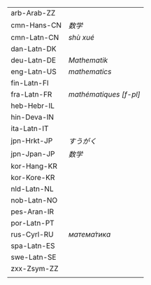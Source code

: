 | | |
|-|-|
| arb-Arab-ZZ |  |
| cmn-Hans-CN | _数学_ |
| cmn-Latn-CN | _shù xué_ |
| dan-Latn-DK |  |
| deu-Latn-DE | _Mathematik_ |
| eng-Latn-US | _mathematics_ |
| fin-Latn-FI |  |
| fra-Latn-FR | _mathématiques [f-pl]_ |
| heb-Hebr-IL |  |
| hin-Deva-IN |  |
| ita-Latn-IT |  |
| jpn-Hrkt-JP | _すうがく_ |
| jpn-Jpan-JP | _数学_ |
| kor-Hang-KR |  |
| kor-Kore-KR |  |
| nld-Latn-NL |  |
| nob-Latn-NO |  |
| pes-Aran-IR |  |
| por-Latn-PT |  |
| rus-Cyrl-RU | _матема́тика_ |
| spa-Latn-ES |  |
| swe-Latn-SE |  |
| zxx-Zsym-ZZ |  |
|  |  |